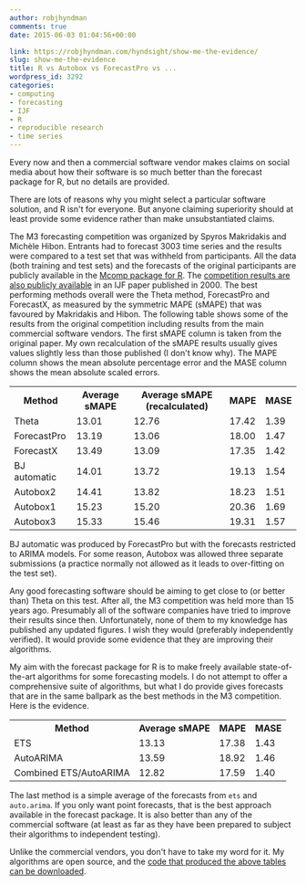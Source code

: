 ```yaml
---
author: robjhyndman
comments: true
date: 2015-06-03 01:04:56+00:00

link: https://robjhyndman.com/hyndsight/show-me-the-evidence/
slug: show-me-the-evidence
title: R vs Autobox vs ForecastPro vs ...
wordpress_id: 3292
categories:
- computing
- forecasting
- IJF
- R
- reproducible research
- time series
---
```


Every now and then a commercial software vendor makes claims on social media about how their software is so much better than the forecast package for R, but no details are provided.

There are lots of reasons why you might select a particular software solution, and R isn't for everyone. But anyone claiming superiority should at least provide some evidence rather than make unsubstantiated claims.<!-- more -->

The M3 forecasting competition was organized by Spyros Makridakis and Michèle Hibon. Entrants had to forecast 3003 time series and the results were compared to a test set that was withheld from participants. All the data (both training and test sets) and the forecasts of the original participants are publicly available in the [Mcomp package for R](http://cran.r-project.org/package=Mcomp). The [competition results are also publicly available](http://www.forecastingprinciples.com/paperpdf/Makridakia-The%20M3%20Competition.pdf) in an IJF paper published in 2000. The best performing methods overall were the Theta method, ForecastPro and ForecastX, as measured by the symmetric MAPE (sMAPE) that was favoured by Makridakis and Hibon. The following table shows some of the results from the original competition including results from the main commercial software vendors. The first sMAPE column is taken from the original paper. My own recalculation of the sMAPE results usually gives values slightly less than those published (I don't know why). The MAPE column shows the mean absolute percentage error and the MASE column shows the mean absolute scaled errors.

<table >
<tbody >
<tr >
<th><b>Method</b></th>
<th><b>Average sMAPE</b></th>
<th><b>Average sMAPE (recalculated)</b></th>
<th><b>MAPE</b></th>
<th><b>MASE</b></th>
</tr>
<tr >

<td >Theta
</td>

<td >13.01
</td>

<td >12.76
</td>

<td >17.42
</td>

<td >1.39
</td>
</tr>
<tr >

<td >ForecastPro
</td>

<td >13.19
</td>

<td >13.06
</td>

<td >18.00
</td>

<td >1.47
</td>
</tr>
<tr >

<td >ForecastX
</td>

<td >13.49
</td>

<td >13.09
</td>

<td >17.35
</td>

<td >1.42
</td>
</tr>
<tr >

<td >BJ automatic
</td>

<td >14.01
</td>

<td >13.72
</td>

<td >19.13
</td>

<td >1.54
</td>
</tr>
<tr >

<td >Autobox2
</td>

<td >14.41
</td>

<td >13.82
</td>

<td >18.23
</td>

<td >1.51
</td>
</tr>
<tr >

<td >Autobox1
</td>

<td >15.23
</td>

<td >15.20
</td>

<td >20.36
</td>

<td >1.69
</td>
</tr>
<tr >

<td >Autobox3
</td>

<td >15.33
</td>

<td >15.46
</td>

<td >19.31
</td>

<td >1.57
</td>
</tr>
</tbody>
</table>

BJ automatic was produced by ForecastPro but with the forecasts restricted to ARIMA models. For some reason, Autobox was allowed three separate submissions (a practice normally not allowed as it leads to over-fitting on the test set).

Any good forecasting software should be aiming to get close to (or better than) Theta on this test. After all, the M3 competition was held more than 15 years ago. Presumably all of the software companies have tried to improve their results since then. Unfortunately, none of them to my knowledge has published any updated figures. I wish they would (preferably independently verified). It would provide some evidence that they are improving their algorithms.

My aim with the forecast package for R is to make freely available state-of-the-art algorithms for some forecasting models. I do not attempt to offer a comprehensive suite of algorithms, but what I do provide gives forecasts that are in the same ballpark as the best methods in the M3 competition. Here is the evidence.

<table >
<tbody >
<tr >
<th><b>Method</b></th>
<th><b>Average sMAPE</b></th>
<th><b>MAPE</b></th>
<th><b>MASE</b></th>
</tr>
<tr >

<td >ETS
</td>

<td >13.13
</td>

<td >17.38
</td>

<td >1.43
</td>
</tr>
<tr >

<td >AutoARIMA
</td>

<td >13.59
</td>

<td >18.92
</td>

<td >1.46
</td>
</tr>
<tr >

<td >Combined ETS/AutoARIMA
</td>

<td >12.82
</td>

<td >17.59
</td>

<td >1.40
</td>
</tr>
</tbody>
</table>

The last method is a simple average of the forecasts from `ets` and `auto.arima`. If you only want point forecasts, that is the best approach available in the forecast package. It is also better than any of the commercial software (at least as far as they have been prepared to subject their algorithms to independent testing).

Unlike the commercial vendors, you don't have to take my word for it. My algorithms are open source, and the [code that produced the above tables can be downloaded](https://robjhyndman.com/Rfiles/m3comparisons.R).
